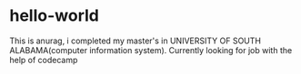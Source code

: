 # hello-world
This is anurag, i completed my master's in UNIVERSITY OF SOUTH ALABAMA(computer information system). Currently looking for job with the help of codecamp
